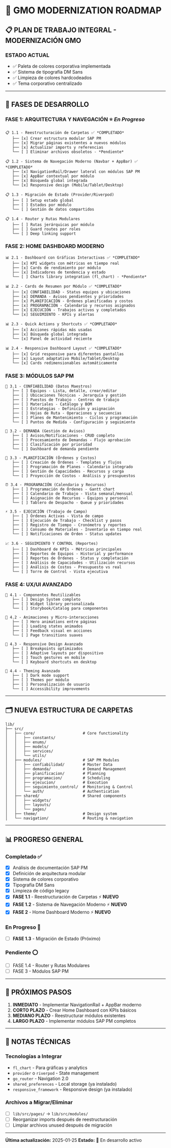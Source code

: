 # 🚀 GMO MODERNIZATION ROADMAP

## 📋 PLAN DE TRABAJO INTEGRAL - MODERNIZACIÓN GMO

### **ESTADO ACTUAL**
- ✅ Paleta de colores corporativa implementada
- ✅ Sistema de tipografía DM Sans
- ✅ Limpieza de colores hardcodeados
- ✅ Tema corporativo centralizado

---

## 🎯 **FASES DE DESARROLLO**

### **FASE 1: ARQUITECTURA Y NAVEGACIÓN** ⭐ *En Progreso*
```
📋 1.1 - Reestructuración de Carpetas ✅ *COMPLETADO*
   ├── [x] Crear estructura modular SAP PM
   ├── [x] Migrar páginas existentes a nuevos módulos
   ├── [x] Actualizar imports y referencias
   └── [ ] Eliminar archivos obsoletos - *Pendiente*

📋 1.2 - Sistema de Navegación Moderno (Navbar + AppBar) ✅ *COMPLETADO*
   ├── [x] NavigationRail/Drawer lateral con módulos SAP PM
   ├── [x] AppBar contextual por módulo
   ├── [x] Búsqueda global integrada
   └── [x] Responsive design (Mobile/Tablet/Desktop)

📋 1.3 - Migración de Estado (Provider/Riverpod)
   ├── [ ] Setup estado global
   ├── [ ] Estados por módulo
   └── [ ] Gestión de datos compartidos

📋 1.4 - Router y Rutas Modulares
   ├── [ ] Rutas jerárquicas por módulo
   ├── [ ] Guard routes por roles
   └── [ ] Deep linking support
```

### **FASE 2: HOME DASHBOARD MODERNO** 
```
📊 2.1 - Dashboard con Gráficas Interactivas ✅ *COMPLETADO*
   ├── [x] KPI widgets con métricas en tiempo real
   ├── [x] Cards de rendimiento por módulo
   ├── [x] Indicadores de tendencia y estado
   └── [ ] Charts library integration (fl_chart) - *Pendiente*

📊 2.2 - Cards de Resumen por Módulo ✅ *COMPLETADO*
   ├── [x] CONFIABILIDAD - Status equipos y ubicaciones
   ├── [x] DEMANDA - Avisos pendientes y prioridades
   ├── [x] PLANIFICACIÓN - Órdenes planificadas y costos
   ├── [x] PROGRAMACIÓN - Calendario y recursos asignados
   ├── [x] EJECUCIÓN - Trabajos activos y completados
   └── [x] SEGUIMIENTO - KPIs y alertas

📊 2.3 - Quick Actions y Shortcuts ✅ *COMPLETADO*
   ├── [x] Acciones rápidas más usadas
   ├── [x] Búsqueda global integrada
   └── [x] Panel de actividad reciente

📊 2.4 - Responsive Dashboard Layout ✅ *COMPLETADO*
   ├── [x] Grid responsive para diferentes pantallas
   ├── [x] Layout adaptativo Mobile/Tablet/Desktop
   └── [x] Cards redimensionables automáticamente
```

### **FASE 3: MÓDULOS SAP PM**
```
🔧 3.1 - CONFIABILIDAD (Datos Maestros)
   ├── [ ] Equipos - Lista, detalle, crear/editar
   ├── [ ] Ubicaciones Técnicas - Jerarquía y gestión
   ├── [ ] Puestos de Trabajo - Centros de trabajo
   ├── [ ] Materiales - Catálogo y BOM
   ├── [ ] Estrategias - Definición y asignación
   ├── [ ] Hojas de Ruta - Operaciones y secuencias
   ├── [ ] Planes de Mantenimiento - Ciclos y programación
   └── [ ] Puntos de Medida - Configuración y seguimiento

🔔 3.2 - DEMANDA (Gestión de Avisos)
   ├── [ ] Avisos/Notificaciones - CRUD completo
   ├── [ ] Procesamiento de Demandas - Flujo aprobación
   ├── [ ] Clasificación por prioridad
   └── [ ] Dashboard de demanda pendiente

📅 3.3 - PLANIFICACIÓN (Órdenes y Costos)
   ├── [ ] Creación de Órdenes - Templates y flujos
   ├── [ ] Programación de Planes - Calendario integrado
   ├── [ ] Gestión de Capacidades - Recursos y carga
   └── [ ] Proyección de Costos - Análisis y presupuestos

⏰ 3.4 - PROGRAMACIÓN (Calendario y Recursos)
   ├── [ ] Programación de Órdenes - Gantt chart
   ├── [ ] Calendario de Trabajo - Vista semanal/mensual
   ├── [ ] Asignación de Recursos - Equipos y personal
   └── [ ] Tablero de Despacho - Queue y prioridades

⚡ 3.5 - EJECUCIÓN (Trabajo de Campo)
   ├── [ ] Órdenes Activas - Vista de campo
   ├── [ ] Ejecución de Trabajo - Checklist y pasos
   ├── [ ] Registro de Tiempo - Cronómetro y reportes
   ├── [ ] Consumo de Materiales - Inventario en tiempo real
   └── [ ] Notificaciones de Orden - Status updates

📈 3.6 - SEGUIMIENTO Y CONTROL (Reportes)
   ├── [ ] Dashboard de KPIs - Métricas principales
   ├── [ ] Reportes de Equipos - Historial y performance
   ├── [ ] Reportes de Órdenes - Status y completación
   ├── [ ] Análisis de Capacidades - Utilización recursos
   ├── [ ] Análisis de Costos - Presupuesto vs real
   └── [ ] Torre de Control - Vista ejecutiva
```

### **FASE 4: UX/UI AVANZADO**
```
🎨 4.1 - Componentes Reutilizables
   ├── [ ] Design System completo
   ├── [ ] Widget library personalizada
   └── [ ] Storybook/Catalog para componentes

🎨 4.2 - Animaciones y Micro-interacciones
   ├── [ ] Hero animations entre páginas
   ├── [ ] Loading states animados
   ├── [ ] Feedback visual en acciones
   └── [ ] Page transitions suaves

🎨 4.3 - Responsive Design Avanzado
   ├── [ ] Breakpoints optimizados
   ├── [ ] Adaptive layouts por dispositivo
   ├── [ ] Touch gestures en mobile
   └── [ ] Keyboard shortcuts en desktop

🎨 4.4 - Theming Avanzado
   ├── [ ] Dark mode support
   ├── [ ] Themes por módulo
   ├── [ ] Personalización de usuario
   └── [ ] Accessibility improvements
```

---

## 🗂️ **NUEVA ESTRUCTURA DE CARPETAS**

```
lib/
├── src/
│   ├── core/                     # Core functionality
│   │   ├── constants/
│   │   ├── enums/
│   │   ├── models/
│   │   ├── services/
│   │   └── utils/
│   ├── modules/                  # SAP PM Modules
│   │   ├── confiabilidad/        # Master Data
│   │   ├── demanda/              # Demand Management  
│   │   ├── planificacion/        # Planning
│   │   ├── programacion/         # Scheduling
│   │   ├── ejecucion/            # Execution
│   │   ├── seguimiento_control/  # Monitoring & Control
│   │   └── auth/                 # Authentication
│   ├── shared/                   # Shared components
│   │   ├── widgets/
│   │   ├── layouts/
│   │   └── pages/
│   ├── theme/                    # Design system
│   └── navigation/               # Routing & navigation
```

---

## 📊 **PROGRESO GENERAL**

### **Completado** ✅
- [x] Análisis de documentación SAP PM
- [x] Definición de arquitectura modular
- [x] Sistema de colores corporativo
- [x] Tipografía DM Sans
- [x] Limpieza de código legacy
- [x] **FASE 1.1** - Reestructuración de Carpetas ⚡ **NUEVO**
- [x] **FASE 1.2** - Sistema de Navegación Moderno ⚡ **NUEVO**
- [x] **FASE 2** - Home Dashboard Moderno ⚡ **NUEVO**

### **En Progreso** 🔄
- [ ] **FASE 1.3** - Migración de Estado (Próximo)

### **Pendiente** ⭕
- [ ] FASE 1.4 - Router y Rutas Modulares
- [ ] FASE 3 - Módulos SAP PM

---

## 🎯 **PRÓXIMOS PASOS**

1. **INMEDIATO** - Implementar NavigationRail + AppBar moderno
2. **CORTO PLAZO** - Crear Home Dashboard con KPIs básicos  
3. **MEDIANO PLAZO** - Reestructurar módulos existentes
4. **LARGO PLAZO** - Implementar módulos SAP PM completos

---

## 📝 **NOTAS TÉCNICAS**

### **Tecnologías a Integrar**
- `fl_chart` - Para gráficas y analytics
- `provider` o `riverpod` - State management
- `go_router` - Navigation 2.0
- `shared_preferences` - Local storage (ya instalado)
- `responsive_framework` - Responsive design (ya instalado)

### **Archivos a Migrar/Eliminar**
- [ ] `lib/src/pages/` → `lib/src/modules/`
- [ ] Reorganizar imports después de reestructuración
- [ ] Limpiar archivos unused después de migración

---

**Última actualización:** 2025-01-25
**Estado:** 🚀 En desarrollo activo